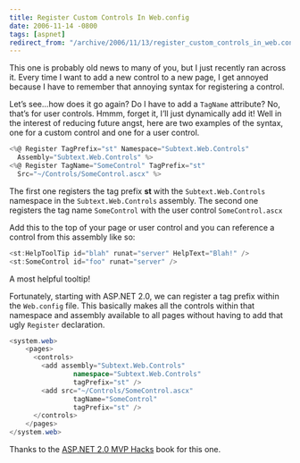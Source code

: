 ```yaml
---
title: Register Custom Controls In Web.config
date: 2006-11-14 -0800
tags: [aspnet]
redirect_from: "/archive/2006/11/13/register_custom_controls_in_web.config.aspx/"
---
```


This one is probably old news to many of you, but I just recently ran
across it. Every time I want to add a new control to a new page, I get
annoyed because I have to remember that annoying syntax for registering
a control.

Let’s see...how does it go again? Do I have to add a `TagName`
attribute? No, that’s for user controls. Hmmm, forget it, I’ll just
dynamically add it! Well in the interest of reducing future angst, here
are two examples of the syntax, one for a custom control and one for a
user control.

```csharp
<%@ Register TagPrefix="st" Namespace="Subtext.Web.Controls" 
  Assembly="Subtext.Web.Controls" %>
<%@ Register TagName="SomeControl" TagPrefix="st" 
  Src="~/Controls/SomeControl.ascx" %>
```

The first one registers the tag prefix **st** with the
`Subtext.Web.Controls` namespace in the `Subtext.Web.Controls` assembly.
The second one registers the tag name `SomeControl` with the user
control `SomeControl.ascx`

Add this to the top of your page or user control and you can reference a
control from this assembly like so:

```csharp
<st:HelpToolTip id="blah" runat="server" HelpText="Blah!" />
<st:SomeControl id="foo" runat="server" />
```

A most helpful tooltip!

Fortunately, starting with ASP.NET 2.0, we can register a tag prefix
within the `Web.config` file. This basically makes all the controls
within that namespace and assembly available to all pages without having
to add that ugly `Register` declaration.

```csharp
<system.web>
    <pages>
      <controls>
        <add assembly="Subtext.Web.Controls"
                namespace="Subtext.Web.Controls"
                tagPrefix="st" />
        <add src="~/Controls/SomeControl.ascx"
                tagName="SomeControl"
                tagPrefix="st" />
      </controls>
    </pages>
</system.web>
```

Thanks to the [ASP.NET 2.0 MVP
Hacks](http://www.amazon.com/ASP-NET-2-0-Hacks-David-Yack/dp/0764597663 "ASP.NET Hacks at Amazon")
book for this one.

